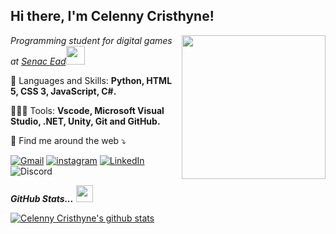 <!-- HEADER -->

<h2> Hi there, I'm Celenny Cristhyne! <img src="https://media.giphy.com/media/mGcNjsfWAjY5AEZNw6/giphy.gif" width="10"></h2>
<img align='right' src="https://media.giphy.com/media/ieyl9zmCjO4b4t6qoY/giphy.gif" width="230">
<p><em>Programming student for digital games at <a href="https://www.ead.senac.br/">Senac Ead</a><img src="https://media.giphy.com/media/fYSnHlufseco8Fh93Z/giphy.gif" width="30">
 </em></p>
 
<p align="left">
  🐬 Languages and Skills: <strong>Python, HTML 5, CSS 3, JavaScript, C#.</strong>
</p>

<p align="left">
  👩🏽‍💻 Tools: <strong>Vscode, Microsoft Visual Studio, .NET, Unity, Git and GitHub.</strong>
</p>

<p align="left">
  💌 Find me around the web ⤵️
</p>

[![Gmail](https://img.shields.io/badge/-gmail-%23D14836?style=for-the-badge&logo=Gmail&logoColor=white)](mailto:celycristhyne@gmail.com)
[![instagram](https://img.shields.io/badge/Instagram-E4405F?style=for-the-badge&logo=instagram&logoColor=white)](https://www.instagram.com/celycodes/)
[![LinkedIn](https://img.shields.io/badge/LinkedIn-0077B5?style=for-the-badge&logo=linkedin&logoColor=white)](https://www.linkedin.com/in/celenny)
![Discord](https://img.shields.io/badge/-celenny%230905-%237289DA?style=for-the-badge&logo=Discord&logoColor=white&link=discord)

 <i><b>GitHub Stats...</b></i> <img src="https://user-images.githubusercontent.com/5679180/79618120-0daffb80-80be-11ea-819e-d2b0fa904d07.gif" width="27px">
 
<a href="https://github.com/celenny/github-readme-stats">
  <img align="center" src="https://github-readme-stats.anuraghazra1.vercel.app/api?username=celenny&show_icons=true&include_all_commits=true&theme=tokyonight" alt="Celenny Cristhyne's github stats"/>
  

<!--
**celenny/celenny** is a ✨ _special_ ✨ repository because its `README.md` (this file) appears on your GitHub profile.

Here are some ideas to get you started:

- 🔭 I’m currently working on ...
- 🌱 I’m currently learning ...
- 👯 I’m looking to collaborate on ...
- 🤔 I’m looking for help with ...
- 💬 Ask me about ...
- 📫 How to reach me: ...
- 😄 Pronouns: ...
- ⚡ Fun fact: ...
-->
